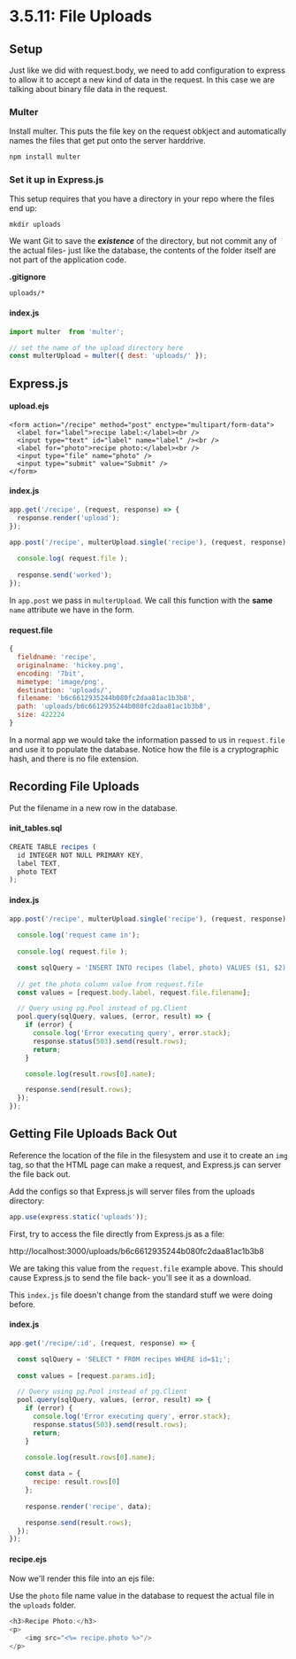# 3.5.11: File Uploads

## Setup

Just like we did with request.body, we need to add configuration to express to allow it to accept a new kind of data in the request. In this case we are talking about binary file data in the request.

### Multer

Install multer. This puts the file key on the request obkject and automatically names the files that get put onto the server harddrive.

```bash
npm install multer
```

### Set it up in Express.js

This setup requires that you have a directory in your repo where the files end up:

```text
mkdir uploads
```

We want Git to save the _**existence**_ of the directory, but not commit any of the actual files- just like the database, the contents of the folder itself are not part of the application code.

**.gitignore**

```text
uploads/*
```

#### index.js

```javascript
import multer  from 'multer';

// set the name of the upload directory here
const multerUpload = multer({ dest: 'uploads/' });
```

## Express.js

#### upload.ejs

```markup
<form action="/recipe" method="post" enctype="multipart/form-data">
  <label for="label">recipe label:</label><br />
  <input type="text" id="label" name="label" /><br />
  <label for="photo">recipe photo:</label><br />
  <input type="file" name="photo" />
  <input type="submit" value="Submit" />
</form>
```

#### index.js

```javascript
app.get('/recipe', (request, response) => {
  response.render('upload');
});

app.post('/recipe', multerUpload.single('recipe'), (request, response) => {
  
  console.log( request.file );
  
  response.send('worked');
});
```

In `app.post` we pass in `multerUpload`. We call this function with the **same** `name` attribute we have in the form.

#### request.file

```javascript
{
  fieldname: 'recipe',
  originalname: 'hickey.png',
  encoding: '7bit',
  mimetype: 'image/png',
  destination: 'uploads/',
  filename: 'b6c6612935244b080fc2daa81ac1b3b8',
  path: 'uploads/b6c6612935244b080fc2daa81ac1b3b8',
  size: 422224
}
```

In a normal app we would take the information passed to us in `request.file` and use it to populate the database. Notice how the file is a cryptographic hash, and there is no file extension.

## Recording File Uploads

Put the filename in a new row in the database.

#### init\_tables.sql

```javascript
CREATE TABLE recipes (
  id INTEGER NOT NULL PRIMARY KEY,
  label TEXT,
  photo TEXT
);
```

#### index.js

```javascript
app.post('/recipe', multerUpload.single('recipe'), (request, response) => {
  
  console.log('request came in');
  
  console.log( request.file );

  const sqlQuery = 'INSERT INTO recipes (label, photo) VALUES ($1, $2)';
  
  // get the photo column value from request.file
  const values = [request.body.label, request.file.filename];

  // Query using pg.Pool instead of pg.Client
  pool.query(sqlQuery, values, (error, result) => {
    if (error) {
      console.log('Error executing query', error.stack);
      response.status(503).send(result.rows);
      return;
    }

    console.log(result.rows[0].name);

    response.send(result.rows);
  });
});
```

## Getting File Uploads Back Out

Reference the location of the file in the filesystem and use it to create an `img` tag, so that the HTML page can make a request, and Express.js can server the file back out.

Add the configs so that Express.js will server files from the uploads directory:

```javascript
app.use(express.static('uploads'));
```

First, try to access the file directly from Express.js as a file:

http://localhost:3000/uploads/b6c6612935244b080fc2daa81ac1b3b8  
  
We are taking this value from the `request.file` example above. This should cause Express.js to send the file back- you'll see it as a download.

This `index.js` file doesn't change from the standard stuff we were doing before.

#### index.js

```javascript
app.get('/recipe/:id', (request, response) => {

  const sqlQuery = 'SELECT * FROM recipes WHERE id=$1;';
  
  const values = [request.params.id];

  // Query using pg.Pool instead of pg.Client
  pool.query(sqlQuery, values, (error, result) => {
    if (error) {
      console.log('Error executing query', error.stack);
      response.status(503).send(result.rows);
      return;
    }

    console.log(result.rows[0].name);
    
    const data = {
      recipe: result.rows[0]
    };
    
    response.render('recipe', data);

    response.send(result.rows);
  });
});

```

#### recipe.ejs

Now we'll render this file into an ejs file:

Use the `photo` file name value in the database to request the actual file in the `uploads` folder.

```javascript
<h3>Recipe Photo:</h3>
<p>
    <img src="<%= recipe.photo %>"/>
</p>
```

